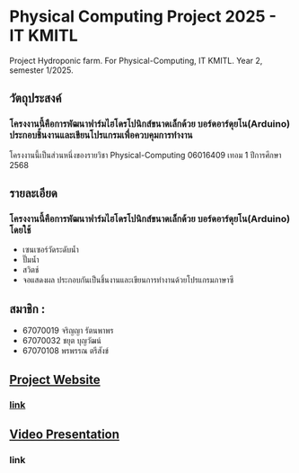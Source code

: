 # Physical Computing Project 2025 - IT KMITL
Project Hydroponic farm. For Physical-Computing, IT KMITL. Year 2, semester 1/2025.

## วัตถุประสงค์
### โครงงานนี้คือการพัฒนาฟาร์มไฮโดรโปนิกส์ขนาดเล็กด้วย บอร์ดอาร์ดุยโน(Arduino) ประกอบชิ้นงานและเขียนโปรแกรมเพื่อควบคุมการทำงาน
โครงงานนี้เป็นส่วนหนึ่งของรายวิชา Physical-Computing 06016409
เทอม 1 ปีการศึกษา 2568

## รายละเอียด
### โครงงานนี้คือการพัฒนาฟาร์มไฮโดรโปนิกส์ขนาดเล็กด้วย บอร์ดอาร์ดุยโน(Arduino) โดยใช้
  - เซนเซอร์วัดระดับน้ำ 
  - ปั๊มน้ำ 
  - สวิตช์ 
  - จอแสดงผล </n>
ประกอบกันเป็นชิ้นงานและเขียนการทำงานด้วยโปรแกรมภาษาซี

## สมาชิก : 
  - 67070019 จริญญา รัตนพาพร
  - 67070032 ชยุต บุญวัฒน์    
  - 67070108 พรพรรณ ตรีสังข์ 

## <ins>Project Website</ins>
### [link](https://tyf-phycom-project.github.io/)

## <ins>Video Presentation</ins>
### link


